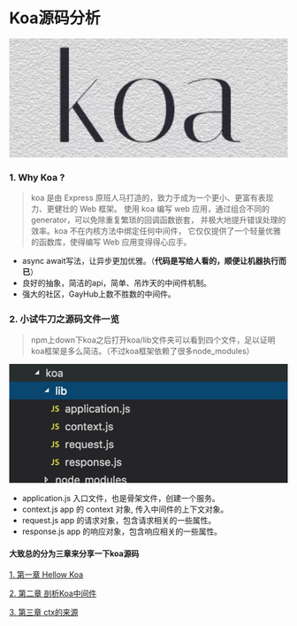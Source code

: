 # Koa源码分析

![image-20180528181625044](./img/koa2.jpeg)

### 1. Why Koa ?
>koa 是由 Express 原班人马打造的，致力于成为一个更小、更富有表现力、更健壮的 Web 框架。 使用 koa 编写 web 应用，通过组合不同的 generator，可以免除重复繁琐的回调函数嵌套， 并极大地提升错误处理的效率。koa 不在内核方法中绑定任何中间件， 它仅仅提供了一个轻量优雅的函数库，使得编写 Web 应用变得得心应手。


- async await写法，让异步更加优雅。（**代码是写给人看的，顺便让机器执行而已**）
- 良好的抽象，简洁的api，简单、吊炸天的中间件机制。
- 强大的社区，GayHub上数不胜数的中间件。

### 2. 小试牛刀之源码文件一览

> npm上down下koa之后打开koa/lib文件夹可以看到四个文件，足以证明koa框架是多么简洁。（不过koa框架依赖了很多node_modules）

![image-20180528181625044](./img/1527502768570.jpg)
- application.js 入口文件，也是骨架文件，创建一个服务。
- context.js app 的 context 对象, 传入中间件的上下文对象。
- request.js app 的请求对象，包含请求相关的一些属性。
- response.js app 的响应对象，包含响应相关的一些属性。

#### 大致总的分为三章来分享一下koa源码

[1. 第一章 Hellow Koa](https://zwhgithub.github.io/koa-code/application.html)

[2. 第二章 剖析Koa中间件](https://zwhgithub.github.io/koa-code/application.html)

[3. 第三章 ctx的来源](https://zwhgithub.github.io/koa-code/application.html)
